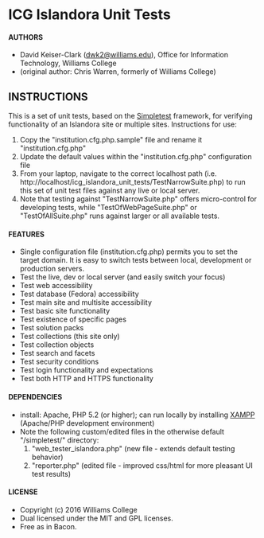# ICG Islandora Unit Tests

#### AUTHORS
* David Keiser-Clark (dwk2@williams.edu), Office for Information Technology, Williams College
* (original author: Chris Warren, formerly of Williams College)

## INSTRUCTIONS
This is a set of unit tests, based on the [Simpletest](http://simpletest.org/index.html) framework, for verifying functionality of an Islandora site or multiple sites.
Instructions for use: 

1. Copy the "institution.cfg.php.sample" file and rename it "institution.cfg.php"
1. Update the default values within the "institution.cfg.php" configuration file
1. From your laptop, navigate to the correct localhost path (i.e. http://localhost/icg_islandora_unit_tests/TestNarrowSuite.php) to run this set of unit test files against any live or local server. 
1. Note that testing against "TestNarrowSuite.php" offers micro-control for developing tests, while "TestOfWebPageSuite.php" or "TestOfAllSuite.php" runs against larger or all available tests.  

#### FEATURES
* Single configuration file (institution.cfg.php) permits you to set the target domain. It is easy to switch tests between local, development or production servers.
* Test the live, dev or local server (and easily switch your focus)
* Test web accessibility
* Test database (Fedora) accessibility
* Test main site and multisite accessibility 
* Test basic site functionality
* Test existence of specific pages
* Test solution packs
* Test collections (this site only)
* Test collection objects
* Test search and facets
* Test security conditions
* Test login functionality and expectations
* Test both HTTP and HTTPS functionality

#### DEPENDENCIES
* install: Apache, PHP 5.2 (or higher); can run locally by installing [XAMPP](https://www.apachefriends.org/download.html) (Apache/PHP development environment)
* Note the following custom/edited files in the otherwise default "/simpletest/" directory:
  1. "web_tester_islandora.php" (new file - extends default testing behavior)
  1. "reporter.php" (edited file - improved css/html for more pleasant UI test results)

#### LICENSE
* Copyright (c) 2016 Williams College
* Dual licensed under the MIT and GPL licenses.
* Free as in Bacon.
